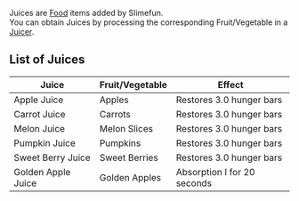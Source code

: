 Juices are [Food](https://github.com/Slimefun/Slimefun4/wiki/Food) items added by Slimefun.<br> You can obtain Juices by processing the corresponding Fruit/Vegetable in a [Juicer](https://github.com/Slimefun/Slimefun4/wiki/Juicer).

## List of Juices
| Juice              | Fruit/Vegetable | Effect                      |
| ------------------ | --------------- | --------------------------- |
| Apple Juice        | Apples          | Restores 3.0 hunger bars    |
| Carrot Juice       | Carrots         | Restores 3.0 hunger bars    |
| Melon Juice        | Melon Slices    | Restores 3.0 hunger bars    |
| Pumpkin Juice      | Pumpkins        | Restores 3.0 hunger bars    |
| Sweet Berry Juice  | Sweet Berries   | Restores 3.0 hunger bars    |
| Golden Apple Juice | Golden Apples   | Absorption I for 20 seconds |
